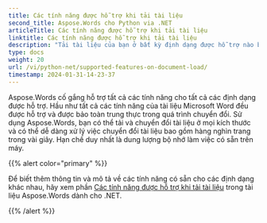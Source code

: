 ```yaml
---
title: Các tính năng được hỗ trợ khi tải tài liệu
second_title: Aspose.Words cho Python via .NET
articleTitle: Các tính năng được hỗ trợ khi tải tài liệu
linktitle: Các tính năng được hỗ trợ khi tải tài liệu
description: "Tải tài liệu của bạn ở bất kỳ định dạng được hỗ trợ nào bằng Python. Nhập và chuyển đổi tài liệu có kích thước bất kỳ."
type: docs
weight: 20
url: /vi/python-net/supported-features-on-document-load/
timestamp: 2024-01-31-14-23-37
---
```


Aspose.Words cố gắng hỗ trợ tất cả các tính năng cho tất cả các định dạng được hỗ trợ. Hầu như tất cả các tính năng của tài liệu Microsoft Word đều được hỗ trợ và được bảo toàn trung thực trong quá trình chuyển đổi. Sử dụng Aspose.Words, bạn có thể tải và chuyển đổi tài liệu ở mọi kích thước và có thể dễ dàng xử lý việc chuyển đổi tài liệu bao gồm hàng nghìn trang trong vài giây. Hạn chế duy nhất là dung lượng bộ nhớ làm việc có sẵn trên máy.

{{% alert color="primary" %}}

Để biết thêm thông tin và mô tả về các tính năng có sẵn cho các định dạng khác nhau, hãy xem phần [Các tính năng được hỗ trợ khi tải tài liệu](/words/vi/net/supported-features-on-document-load/) trong tài liệu Aspose.Words dành cho .NET.

{{% /alert %}}
